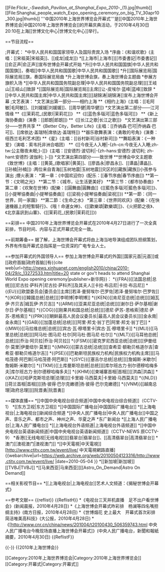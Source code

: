 [[File:Flickr_-_Swedish_Pavilion_at_Shanghai_Expo_2010_-_(1).jpg|thumb]]
[[File:Shanghai_people_watch_Expo_opening_ceremony_on_big_TV_30apr10_300.jpg|thumb]]
'''中国2010年上海世界博览会开幕式'''是[[中国2010年上海世界博览会|中国2010年上海世界博览会]]的开幕庆典活动，于2010年4月30日20:10在上海[[世博文化中心|世博文化中心]]举行。

==节目流程==

;开幕式：
*中华人民共和国国家领导人及国际贵宾入场
*序曲：《和谐欢歌》(主唱：[[宋祖英|宋祖英]]、[[成龙|成龙]])
*[[上海市|上海市]][[市委書記|市委書記]][[俞正声|俞正声]]宣布世博会开幕式开始
*升[[中华人民共和国国旗|中华人民共和国国旗]]，奏唱[[中华人民共和国国歌|中华人民共和国国歌]]
*升[[国际展览局|国际展览局]]旗，奏国际展览局曲
*升上海世博会旗，奏上海世博会主题曲
*参展方旗帜入场
*[[中华人民共和国国务院副总理|中华人民共和国国务院副总理]][[王岐山|王岐山]]致辞
*[[国际展览局|国际展览局]]主席[[让-皮埃尔·蓝峰|蓝峰]]致辞
*[[中华人民共和国主席|中华人民共和国主席]][[胡锦涛|胡锦涛]]宣布上海世博会开幕
;文艺表演：
*文艺演出第一部分——相约上海
**《相约上海》(主唱：[[毛阿敏|毛阿敏]]、[[刘媛媛|刘媛媛]]、[[周华健|周华健]])
*文艺演出第二部分——江河情缘
**《[[茉莉花_(民歌)|茉莉花]]》
**《[[蓝色多瑙河|蓝色多瑙河]]》
**《新上海协奏曲》(演奏：[[郎朗|郎朗]])
**《[[长江之歌|长江之歌]]》
*文艺演出第三部分——世界共享
**《Better City，Better Life》(主唱：[[乔纳森·巴可|乔纳森·巴可]]、[[席依达·盖瑞特|席依达·盖瑞特]])
**器乐歌舞表演：《勇敢的号角》(演奏：纽西兰毛利艺术团)
**《星》(主唱：[[谷村新司|谷村新司]])
**舞蹈表演：《一种爱》（演唱：索韦托非洲合唱团）
**《[[今夜无人入睡|-{zh-cn:今夜无人入睡;zh-tw:公主徹夜未眠;}-]]》(主唱：[[安德烈·波切利|-{zh-hans:安德烈·波切利; zh-hant:安德烈·波伽利;
}-]])
*文艺演出第四部分——致世博
**世博会中文主题歌《致世博》(主唱：[[黄英_(歌唱家)|黄英]]、[[廖昌永|廖昌永]]、[[谭晶|谭晶]]、[[孙楠|孙楠]])
:两位来自青海[[玉树地震|玉树地震]]灾区的[[藏族|藏族]]小孩参与演出
;煙火表演：
*第一章：《中国欢迎你》(配乐：[[春节序曲|春节序曲]])
**第一节：《文明之光》
**第二节：《城市，让生活更美好》
**第三节：《都市协奏曲》
*第二章：《欢聚在世博》(配樂：[[圓舞曲|圓舞曲]]《[[藍色多瑙河|藍色多瑙河]]》、[[小提琴協奏曲|小提琴協奏曲]]《[[梁祝小提琴協奏曲|梁祝]]》)
**第一節：《同一世界，同一家園》
**第二節：《生命之水》
*第三章：《世界同欢庆》(配樂：《在快速機器上的短暫騎行》、《哦！命運女神》、《[[歡樂頌|歡樂頌]]》、《火把節之夜》、《北京喜訊到山寨》、《[[茉莉花_(民歌)|茉莉花]]》)

==彩排==
中国2010年上海世界博览会开幕式在2010年4月27日进行了一次全真彩排，节目时间、内容与正式开幕式完全一致。

==前期筹备==
据了解，上海世博会开幕式将由上海当地导演组成团队担纲策划，外界有传指开幕式总指挥是一位资深的广电专业人士。

==参加开幕式的外国领导人==
参加上海世博会开幕式的外国[[国家元首|元首]]或[[政府首脑|政府首脑]]有<ref>{{cite web|url=http://news.xinhuanet.com/english2010/china/2010-04/29/c_13272533.htm|title=20 state or gov't heads to attend Shanghai World Expo opening ceremony|publisher=新华网}}</ref>：
*{{FRA}}[[法国总统|总统]][[尼古拉·萨科齐|尼古拉·萨科齐]]及其夫人[[卡拉·布吕尼|卡拉·布吕尼]]
*{{EU}}[[欧盟委员会|委员会]]主席[[若泽·曼努埃尔·巴罗佐|若泽·曼努埃尔·巴罗佐]]
*{{KOR}}[[韓國总统|总统]][[李明博|李明博]]
*{{KEN}}[[肯尼亚总统|总统]][[姆瓦伊·齐贝吉|姆瓦伊·齐贝吉]]
*{{ARM}}[[亚美尼亚总统|总统]][[谢尔日·萨尔基相|谢尔日·萨尔基相]]
*{{COG}}[[刚果共和国总统|总统]][[德尼·萨苏-恩格索|德尼·萨苏-恩格索]]
*{{PRK}}[[朝鲜最高人民会议委员长|最高人民会议委员长]][[金永南|金永南]]
*{{GAB}}[[加蓬总统|总统]][[阿里·邦戈·翁丁巴|阿里·邦戈·翁丁巴]]
*{{MWI}}[[马拉维总统|总统]][[宾古·瓦·穆塔里卡|宾古·瓦·穆塔里卡]]
*{{MLI}}[[马里总统|总统]][[阿马杜·图马尼·杜尔|阿马杜·图马尼·杜尔]]
*{{MLT}}[[马耳他总统|总统]][[乔治·阿贝拉|乔治·阿贝拉]]
*{{FSM}}[[密克罗尼西亚总统|总统]][[伊曼纽尔·莫里|伊曼纽尔·莫里]]
*{{MNG}}[[蒙古总统|总统]][[查希亚·额勒贝格道尔吉|查希亚·额勒贝格道尔吉]]
*{{PSE}}[[巴勒斯坦民族权力机构|民族权力机构主席]][[马哈茂德·阿巴斯|马哈茂德·阿巴斯]]
*{{SYC}}[[塞舌尔总统|总统]][[詹姆斯·米歇尔|詹姆斯·米歇尔]]
*{{TKM}}[[土库曼斯坦总统|总统]][[库尔班古力·别尔德穆哈梅多夫|库尔班古力·别尔德穆哈梅多夫]]
*{{KHM}}[[柬埔寨首相|首相]][[洪森|洪森]]
*{{KAZ}}[[哈萨克斯坦总理|总理]][[卡里姆·马西莫夫|卡里姆·马西莫夫]]
*{{NLD}}[[荷兰首相|首相]][[扬·彼得·巴尔克嫩德|扬·彼得·巴尔克嫩德]]
*{{VNM}}[[越南总理|政府总理]][[阮晋勇|阮晋勇]]

==媒体直播==
*[[中国中央电视台综合频道|中国中央电视台综合频道]]（CCTV-1）
*[[东方卫视|东方卫视]]
*[[中国国际广播电台|中国国际广播电台]]
*[[上海电视台|上海电视台]]新闻综合频道
*[[中央人民广播电台|中央人民广播电台]]中国之声、音乐之声、都市之声、神州之声、华夏之声
*东广新闻台
*[[上海人民广播电台|上海人民广播电台]]
*[[上海电视台外语频道|上海电视台外语频道]]
*[[中国中央电视台英语新闻频道|中国中央电视台英语新闻频道]]（CCTV-NEWS  原CCTV-9）
*香港[[无线电视|无线电视]][[翡翠台|翡翠台]]、[[高清翡翠台|高清翡翠台]]
*澳门[[澳视澳门|澳视澳门]]
*[[中天電視|中天電視]]<ref>[http://www.ctitv.com.tw/event/live/ 中天電視網路直播] {{webarchive|url=https://web.archive.org/web/20100504123316/http://www.ctitv.com.tw/event/live/ |date=2010-05-04 }}</ref>
*[[新加坡|新加坡]][[TVBJ|TVBJ]]
*[[马来西亚|马来西亚]][[Astro_On_Demand|Astro On Demand]]

==相关影视节目==
*[[上海电视台|上海电视台]]艺术人文频道：《揭秘世博会开幕式》

==参考文献==
{{reflist}}
{{ReflistH}}
*《电视台三天并机直播　足不出户看世博会》(新闻晨报，2010年4月28日)
*《上海世博会开幕式昨彩排　杨澜等四名嘴担纲主持》(南方日报，2010年4月28日)
*《世博烟花 史上最大　开幕式首次彩排 简洁唯美高科技》(大公报，2010年4月28日)
*《[http://www.cnr.cn/china/news/201004/t20100430_506359743.html 中央人民广播电台今晚现场直播上海世博会开幕式]》(中央人民广播电台，新聞和報紙摘要，2010年4月30日)
{{ReflistF}}

{{-}}
{{2010年上海世博会}}

[[Category:2010年上海世界博览会|Category:2010年上海世界博览会]]
[[Category:开幕式|Category:开幕式]]